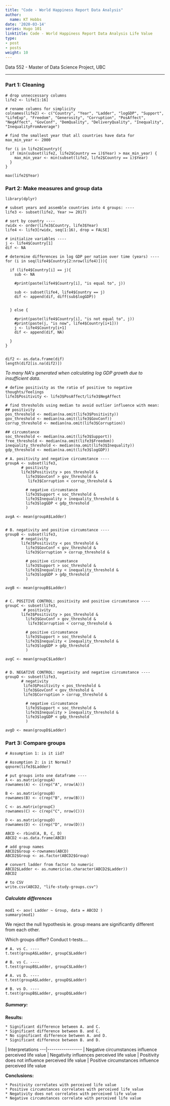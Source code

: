 ```yaml
---
title: "Code - World Happiness Report Data Analysis"
author:
  name: KT Hobbs
date: '2020-03-14'
series: Hugo 101
linktitle: Code - World Happiness Report Data Analysis Life Value
type:
- post
- posts
weight: 10
---
```


Data 552 - Master of Data Science Project, UBC

----


### Part 1: Cleaning
```{r Cleaning}
# drop unneccessary columns
life2 <- life[1:16]

# rename columns for simplicity
colnames(life2) <- c("Country", "Year", "Ladder", "logGDP", "Support", "LifeExp", "Freedom", "Generosity", "Corruption", "PosAffect", "NegAffect", "GovConf", "DemQuality", "DeliveryQuality", "Inequality", "InequalityFromAverage")
```

```{r, include = F}
# find the smallest year that all countries have data for
max_min_year <- 2000

for (i in life2$Country){
  if (min(subset(life2, life2$Country == i)$Year) > max_min_year) {
    max_min_year <- min(subset(life2, life2$Country == i)$Year)
  } 
}

max(life2$Year)
```

### Part 2: Make measures and group data

```{r log GDP growth}
library(dplyr)

# subset years and assemble countries into 4 groups: ----
life3 <- subset(life2, Year >= 2017)

# sort by country ----
rwidx <- order(life3$Country, life3$Year)
life4 <- life3[rwidx, seq(1:16), drop = FALSE]

# initialize variables ----
j <- life4$Country[1]
dif <- NA

# determine differences in log GDP per nation over time (years) ----
for (i in seq(life4$Country[2:nrow(life4)])){
  
  if (life4$Country[i] == j){
    sub <- NA
    
    #print(paste(life4$Country[i], "is equal to", j))
    
    sub <- subset(life4, life4$Country == j)
    dif <- append(dif, diff(sub$logGDP))
   
    
  } else {
    
    #print(paste(life4$Country[i], "is not equal to", j))
    #print(paste(j, "is now", life4$Country[i+1]))
    j <- life4$Country[i+1]
    dif <- append(dif, NA)
   
  }
}


dif2 <- as.data.frame(dif)
length(dif2[is.na(dif2)])
```

*To many NA's generated when calculating log GDP growth due to insufficient data.*


```{r Measures}
# define positivity as the ratio of positive to negative thoughts/feelings
life3$Positivity <- life3$PosAffect/life3$NegAffect

# find thresholds using median to avoid outlier influence with mean:
## positivity
pos_threshold <- median(na.omit(life3$Positivity))
gov_threshold <- median(na.omit(life3$GovConf))
corrup_threshold <- median(na.omit(life3$Corruption))

## circumstance
soc_threshold <- median(na.omit(life3$Support))
free_threshold <- median(na.omit(life3$Freedom))
inequality_threshold <- median(na.omit(life3$Inequality))
gdp_threshold <- median(na.omit(life3$logGDP))

```

```{r Group data}
# A. positivity and negative circumstance ----
groupA <- subset(life3, 
       # positivity
       life3$Positivity > pos_threshold &
         life3$GovConf > gov_threshold &
          life3$Corruption < corrup_threshold &
         
         # negative circumstance
         life3$Support < soc_threshold &
         life3$Inequality > inequality_threshold &
         life3$logGDP < gdp_threshold   
         )

avgA <- mean(groupA$Ladder)


# B. negativity and positive circumstance ----
groupB <- subset(life3, 
       # negativity
       life3$Positivity < pos_threshold &
         life3$GovConf < gov_threshold &
         life3$Corruption > corrup_threshold &
         
         # positive circumstance
         life3$Support > soc_threshold &
         life3$Inequality < inequality_threshold &
         life3$logGDP > gdp_threshold   
         )

avgB <- mean(groupB$Ladder)


# C. POSITIVE CONTROL: positivity and positive circumstance ----
groupC <- subset(life3, 
        # positivity
       life3$Positivity > pos_threshold &
         life3$GovConf > gov_threshold &
          life3$Corruption < corrup_threshold &
         
         # positive circumstance
         life3$Support > soc_threshold &
         life3$Inequality < inequality_threshold &
         life3$logGDP > gdp_threshold  
         )

avgC <- mean(groupC$Ladder)


# D. NEGATIVE CONTROL: negativity and negative circumstance ----
groupD <- subset(life3, 
       # negativity
        life3$Positivity < pos_threshold &
        life3$GovConf < gov_threshold &
        life3$Corruption > corrup_threshold &
         
         # negative circumstance
         life3$Support < soc_threshold &
         life3$Inequality > inequality_threshold &
         life3$logGDP < gdp_threshold     
         )

avgD <- mean(groupD$Ladder)
```

### Part 3: Compare groups

```{r assess data, include = F}
# Assumption 1: is it iid?

# Assumption 2: is it Normal?
qqnorm(life3$Ladder)
```

```{r group data}
# put groups into one dataframe ----
A <- as.matrix(groupA)
rownames(A) <- c(rep("A", nrow(A)))

B <- as.matrix(groupB)
rownames(B) <- c(rep("B", nrow(B)))

C <- as.matrix(groupC)
rownames(C) <- c(rep("C", nrow(C)))

D <- as.matrix(groupD)
rownames(D) <- c(rep("D", nrow(D)))

ABCD <- rbind(A, B, C, D)
ABCD2 <-as.data.frame(ABCD)

# add group names
ABCD2$Group <-rownames(ABCD)
ABCD2$Group <- as.factor(ABCD2$Group)

# convert ladder from factor to numeric
ABCD2$Ladder <- as.numeric(as.character(ABCD2$Ladder))
ABCD2

# to CSV
write.csv(ABCD2, "life-study-groups.csv")
```

##### Calculate differences

```{r anova}
mod1 <- aov( Ladder ~ Group, data = ABCD2 )
summary(mod1)
```

We reject the null hypothesis ie. group means are significantly different from each other.

Which groups differ? Conduct t-tests....

```{r A-C calcs}
# A. vs C. ----
t.test(groupA$Ladder, groupC$Ladder)

```

```{r B-C calcs}
# B. vs C. ----
t.test(groupB$Ladder, groupC$Ladder)
```

```{r A-D calcs}
# A. vs D. ----
t.test(groupA$Ladder, groupD$Ladder)
```

```{r B-D calcs}
# B. vs D. ----
t.test(groupB$Ladder, groupD$Ladder)
```

##### Summary:

**Results:**
    
    * Significant difference between A. and C.
    * Significant difference between B. and C.
    * No significant difference between A. and D.
    * Significant difference between B. and D.
    
    
 | Interpretations 
---|-----------------
 | Negative circumstances influence perceived life value
 | Negativity influences perceived life value
 | Positivity does not influence perceived life value 
 | Positive circumstances influence perceived life value

    
**Conclusions:**

    * Positivity correlates with perceived life value
    * Positive circumstances correlates with perceived life value
    * Negativity does not correlates with perceived life value
    * Negative circumstances correlate with perceived life value
